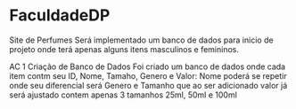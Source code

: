 # FaculdadeDP

Site de Perfumes
Será implementado um banco de dados para inicio de projeto onde terá apenas alguns itens masculinos e femininos.

AC 1
Criação de Banco de Dados 
Foi criado um banco de dados onde cada item contm seu ID, Nome, Tamaho, Genero e Valor: 
Nome poderá se repetir onde seu diferencial será Genero e Tamanho que ao ser adicionado valor já será ajustado 
contem apenas 3 tamanhos 25ml, 50ml e 100ml


